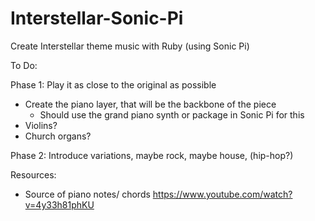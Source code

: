 # Interstellar-Sonic-Pi
Create Interstellar theme music with Ruby (using Sonic Pi)

To Do:

Phase 1: Play it as close to the original as possible
- Create the piano layer, that will be the backbone of the piece
  - Should use the grand piano synth or package in Sonic Pi for this
- Violins?
- Church organs?

Phase 2: Introduce variations, maybe rock, maybe house, (hip-hop?)

Resources:
- Source of piano notes/ chords https://www.youtube.com/watch?v=4y33h81phKU